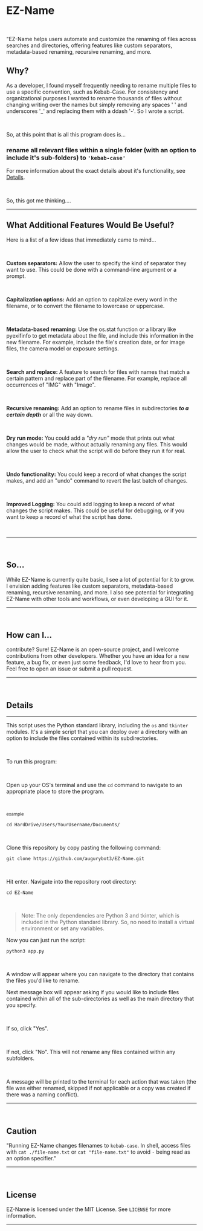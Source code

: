 # EZ-Name

<br>

"EZ-Name helps users automate and customize the renaming of files across searches and directories, offering features like custom separators, metadata-based renaming, recursive renaming, and more.

## Why?

As a developer, I found myself frequently needing to rename multiple files to use a specific convention, such as Kebab-Case. For consistency and organizational purposes I wanted to rename thousands of files without changing writing over the names but simply removing any spaces ' ' and underscores '_' and replacing them with a ddash '-'. So I wrote a script. 

<br>

So, at this point that is all this program does is...


### rename all relevant files within a single folder (with an option to include it's sub-folders) to **`'kebab-case'`**

For more information about the exact details about it's functionality, see [Details](##Details).

<br>

So, this got me thinking.... 

---


## What Additional Features Would Be Useful?

Here is a list of a few ideas that immediately came to mind...

<br>

**Custom separators:** Allow the user to specify the kind of separator they want to use. This could be done with a command-line argument or a prompt.

<br>

**Capitalization options:** Add an option to capitalize every word in the filename, or to convert the filename to lowercase or uppercase.

<br>

**Metadata-based renaming:** Use the os.stat function or a library like pyexifinfo to get metadata about the file, and include this information in the new filename. For example, include the file's creation date, or for image files, the camera model or exposure settings.

<br>

**Search and replace:** A feature to search for files with names that match a certain pattern and replace part of the filename. For example, replace all occurrences of "IMG" with "Image".

<br>

**Recursive renaming:** Add an option to rename files in subdirectories ***_to a certain depth_*** or all the way down.

<br>

**Dry run mode:** You could add a *"dry run"* mode that prints out what changes would be made, without actually renaming any files. This would allow the user to check what the script will do before they run it for real.

<br>

**Undo functionality:** You could keep a record of what changes the script makes, and add an "undo" command to revert the last batch of changes.

<br>

**Improved Logging:** You could add logging to keep a record of what changes the script makes. This could be useful for debugging, or if you want to keep a record of what the script has done.

<br>

---

<br>

## So...

While EZ-Name is currently quite basic, I see a lot of potential for it to grow. I envision adding features like custom separators, metadata-based renaming, recursive renaming, and more. I also see potential for integrating EZ-Name with other tools and workflows, or even developing a GUI for it.

---

<br>

## How can I...

contribute? Sure! EZ-Name is an open-source project, and I welcome contributions from other developers. Whether you have an idea for a new feature, a bug fix, or even just some feedback, I'd love to hear from you. Feel free to open an issue or submit a pull request.

---

<br>


## Details

---

This script uses the Python standard library, including the `os` and `tkinter` modules. It's a simple script that you can deploy over a directory with an option to include the files contained within its subdirectories.

<br>

To run this program:

<br>

Open up your OS's terminal and use the `cd` command to navigate to an appropriate place to store the program.

<br>

<sub>example</sub>

```shell
cd HardDrive/Users/YourUsername/Documents/
```
<br>

Clone this repository by copy pasting the following command:

```shell
git clone https://github.com/augurybot3/EZ-Name.git
```

<br>

Hit enter. Navigate into the repository root directory:

```shell
cd EZ-Name
```

<br>

> Note: The only dependencies are Python 3 and tkinter, which is included in the Python standard library. So, no need to install a virtual environment or set any variables.

Now you can just run the script:

```shell
python3 app.py
```

<br>


A window will appear where you can navigate to the directory that contains the files you'd like to rename.

Next message box will appear asking if you would like to include files contained within all of the sub-directories as well as the main directory that you specify. 

<br>

If so, click "Yes".

<br>

If not, click "No". This will not rename any files contained within any subfolders.

<br>

A message will be printed to the terminal for each action that was taken (the file was either renamed, skipped if not applicable or a copy was created if there was a naming conflict).

---

<br>

## Caution

"Running EZ-Name changes filenames to `kebab-case`. In shell, access files with `cat ./file-name.txt` or `cat "file-name.txt"` to avoid `-` being read as an option specifier."

---

<br>

## License

EZ-Name is licensed under the MIT License. See `LICENSE` for more information.

---
